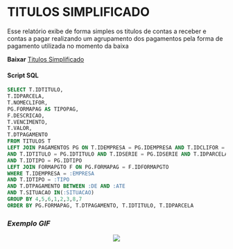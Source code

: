 # TITULOS SIMPLIFICADO
Esse relatório exibe de forma simples os titulos de contas a receber e contas a pagar realizando um agrupamento dos pagamentos pela forma de pagamento utilizada no momento da baixa

**Baixar** [Titulos Simplificado](https://github.com/rodrigocananea/windel-report/raw/main/FINANCEIRO/TITULOS_SIMPLIFICADO/titulos_simplificado.zip)

#### Script SQL
````sql
SELECT T.IDTITULO,
T.IDPARCELA,
T.NOMECLIFOR,
PG.FORMAPAG AS TIPOPAG,
F.DESCRICAO,
T.VENCIMENTO,
T.VALOR,
T.DTPAGAMENTO
FROM TITULOS T
LEFT JOIN PAGAMENTOS PG ON T.IDEMPRESA = PG.IDEMPRESA AND T.IDCLIFOR = PG.IDCLIFOR
AND T.IDTITULO = PG.IDTITULO AND T.IDSERIE = PG.IDSERIE AND T.IDPARCELA = PG.IDPARCELA
AND T.IDTIPO = PG.IDTIPO
LEFT JOIN FORMAPGTO F ON PG.FORMAPAG = F.IDFORMAPGTO
WHERE T.IDEMPRESA = :EMPRESA
AND T.IDTIPO = :TIPO
AND T.DTPAGAMENTO BETWEEN :DE AND :ATE
AND T.SITUACAO IN(:SITUACAO)
GROUP BY 4,5,6,1,2,3,8,7
ORDER BY PG.FORMAPAG, T.DTPAGAMENTO, T.IDTITULO, T.IDPARCELA

````

### ***Exemplo GIF***

<p align="center">
 <img src="https://github.com/rodrigocananea/windel-report/blob/main/FINANCEIRO/TITULOS_SIMPLIFICADO/titulos_simplificado.gif" />
</p>
